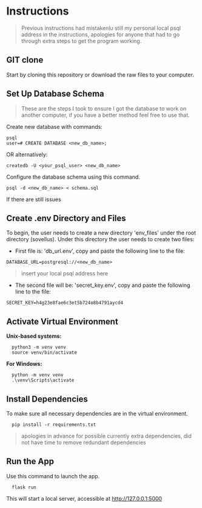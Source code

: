 # Instructions
> Previous instructions had mistakenlu still my personal local psql address in the instructions, apologies for anyone that had to go through extra steps to get the program working.

## GIT clone
Start by cloning this repository or download the raw files to your computer.

## Set Up Database Schema
> These are the steps I took to ensure I got the database to work on another computer, if you have a better method feel free to use that.

Create new database with commands:
```
psql
user=# CREATE DATABASE <new_db_name>;
```
OR alternatively:
```
createdb -U <your_psql_user> <new_db_name>
```

Configure the database schema using this command.
```
psql -d <new_db_name> < schema.sql
```

If there are still issues


## Create .env Directory and Files
To begin, the user needs to create a new directory 'env_files' under the root directory (sovellus). Under this directory the user needs to create two files:
- First file is: 'db_url.env', copy and paste the following line to the file:
```
DATABASE_URL=postgresql://<new_db_name> 
```
> insert your local psql address here

- The second file will be: 'secret_key.env', copy and paste the following line to the file:
```
SECRET_KEY=h4g23e8fae6c3et5b724o8b4791aycd4
```

## Activate Virtual Environment
**Unix-based systems:**

```
  python3 -m venv venv
  source venv/bin/activate
```

**For Windows:**

```
  python -m venv venv
  .\venv\Scripts\activate
```

## Install Dependencies
To make sure all necessary dependencies are in the virtual environment. 
```
  pip install -r requirements.txt
```
> apologies in advance for possible currently extra dependencies, did not have time to remove redundant dependencies

## Run the App
Use this command to launch the app.
```
  flask run
```
This will start a local server, accessible at http://127.0.0.1:5000



